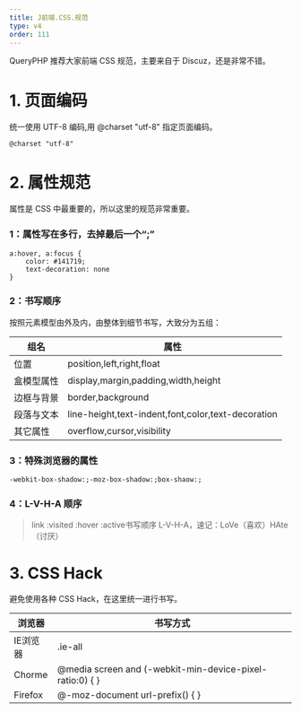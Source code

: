 ```yaml
---
title: J前端.CSS.规范
type: v4
order: 111
---
```


QueryPHP 推荐大家前端 CSS 规范，主要来自于 Discuz，还是非常不错。
 
#   1. 页面编码
统一使用 UTF-8 编码,用 @charset "utf-8" 指定页面编码。
~~~
@charset "utf-8"
~~~

#   2. 属性规范
属性是 CSS 中最重要的，所以这里的规范非常重要。
### 1：属性写在多行，去掉最后一个“;”
~~~
a:hover, a:focus {
	color: #141719;
	text-decoration: none
}
~~~
  
### 2：书写顺序
按照元素模型由外及内，由整体到细节书写，大致分为五组：

|  组名  |  属性  |
| --- | --- |
|  位置  |  position,left,right,float  |
|  盒模型属性  |  display,margin,padding,width,height  |
|  边框与背景  |  border,background  |
|  段落与文本  |  line-height,text-indent,font,color,text-decoration  |
|  其它属性  |  overflow,cursor,visibility  |

### 3：特殊浏览器的属性
~~~
-webkit-box-shadow:;-moz-box-shadow:;box-shaow:;
~~~

### 4：L-V-H-A 顺序
> link :visited :hover :active书写顺序 L-V-H-A，速记：LoVe（喜欢）HAte（讨厌）

#   3. CSS Hack
避免使用各种 CSS Hack，在这里统一进行书写。

|  浏览器   |  书写方式  |
| --- | --- |
|  IE浏览器 | .ie-all   |
| Chorme   |   @media screen and (-webkit-min-device-pixel-ratio:0) {  } |
|  Firefox  |   @-moz-document url-prefix() {  }   |